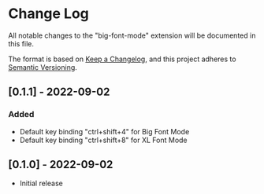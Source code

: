 # Change Log

All notable changes to the "big-font-mode" extension will be documented in this
file.

The format is based on [Keep a Changelog](https://keepachangelog.com/en/1.0.0/),
and this project adheres to [Semantic Versioning](https://semver.org/spec/v2.0.0.html).

## [0.1.1] - 2022-09-02

### Added

- Default key binding "ctrl+shift+4" for Big Font Mode
- Default key binding "ctrl+shift+8" for XL Font Mode

## [0.1.0] - 2022-09-02

- Initial release